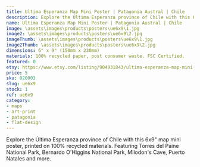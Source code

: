 ```yaml
---
title: Ultima Esperanza Map Mini Poster | Patagonia Austral | Chile
description: Explore the Última Esperanza province of Chile with this 6x9" map mini poster, printed on 100% recycled materials.
name: Ultima Esperanza Map Mini Poster | Patagonia Austral | Chile
image: \assets\images\products\posters\ue6x9\1.jpg
image2: \assets\images\products\posters\ue6x9\2.jpg
imageThumb: \assets\images\products\posters\ue6x9\1.jpg
image2Thumb: \assets\images\products\posters\ue6x9\2.jpg
dimensions: 6" x 9" (150mm x 230mm)
materials: 100% recycled paper, post consumer waste. FSC Certified.
featured: 0
etsy: https://www.etsy.com/listing/904931843/ultima-esperanza-map-mini-poster
price: 5
sku: 020003
slug: ue6x9
stock: 1
ref: ue6x9
category:
- maps
- art-print
- patagonia
- flat-design
---
```

Explore the Última Esperanza province of Chile with this 6x9" map mini poster, printed on 100% recycled materials. Featuring Torres del Paine National Park, Bernardo O'Higgins National Park, Milodon's Cave, Puerto Natales and more.
